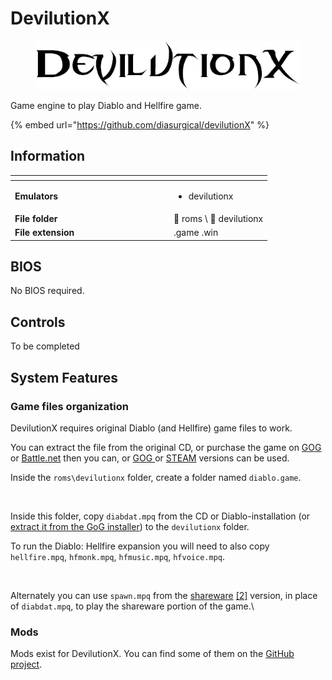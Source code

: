 # DevilutionX

<div align="left">

<figure><picture><source srcset="../../../.gitbook/assets/devilutionX_W.png" media="(prefers-color-scheme: dark)"><img src="../../../.gitbook/assets/devilutionX_B.png" alt=""></picture><figcaption></figcaption></figure>

</div>

Game engine to play Diablo and Hellfire game.

{% embed url="https://github.com/diasurgical/devilutionX" %}

## Information

<table data-header-hidden><thead><tr><th width="240"></th><th></th></tr></thead><tbody><tr><td><strong>Emulators</strong></td><td><ul><li>devilutionx</li></ul></td></tr><tr><td><strong>File folder</strong></td><td><span data-gb-custom-inline data-tag="emoji" data-code="1f4c2">📂</span> roms \ <span data-gb-custom-inline data-tag="emoji" data-code="1f4c2">📂</span> devilutionx</td></tr><tr><td><strong>File extension</strong></td><td>.game .win</td></tr></tbody></table>

## BIOS

No BIOS required.

## Controls

To be completed

## System Features

### Game files organization

DevilutionX requires original Diablo (and Hellfire) game files to work.&#x20;

You can extract the file from the original CD, or purchase the game on [GOG](https://www.gog.com/game/diablo) or [Battle.net](https://eu.shop.battle.net/fr-fr/family/diablo) then you can, or [GOG ](https://www.gog.com/game/flashback)or [STEAM](https://store.steampowered.com/app/961620/Flashback/) versions can be used.

Inside the `roms\devilutionx` folder, create a folder named `diablo.game`.&#x20;

<div align="left">

<figure><img src="https://i.imgur.com/OG2qShd.png" alt=""><figcaption></figcaption></figure>

</div>

Inside this folder, copy `diabdat.mpq` from the CD or Diablo-installation (or [extract it from the GoG installer](https://github.com/diasurgical/devilutionX/wiki/Extracting-the-.MPQs-from-the-GoG-installer)) to the `devilutionx` folder.

To run the Diablo: Hellfire expansion you will need to also copy `hellfire.mpq`, `hfmonk.mpq`, `hfmusic.mpq`, `hfvoice.mpq`.

<div align="left">

<figure><img src="https://i.imgur.com/ePQsgna.png" alt=""><figcaption></figcaption></figure>

</div>

Alternately you can use `spawn.mpq` from the [shareware](https://github.com/diasurgical/devilutionx-assets/releases/latest/download/spawn.mpq) [\[2\]](http://ftp.blizzard.com/pub/demos/diablosw.exe) version, in place of `diabdat.mpq`, to play the shareware portion of the game.\


### Mods

Mods exist for DevilutionX. You can find some of them on the [GitHub project](https://github.com/diasurgical/devilutionX/wiki/Mods-and-related-projects).&#x20;
